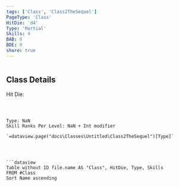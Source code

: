 ```yaml
---
tags: ['Class', 'Class2TheSequel']
PageType: 'Class'
HitDie: 'd4'
Type: 'Martial'
Skills: 4
BAB: 0
BDE: 0
share: true
---
```

```js

```
## Class Details
Hit Die:  



```



Type: NaN
Skill Ranks Per Level: NaN + Int modifier

`=dataview.page("docs\Classes\Untitled\Class2TheSequel")[Type]`




```dataview
Table without ID file.name AS "Class", HitDie, Type, Skills
FROM #Class 
Sort Name ascending
```

